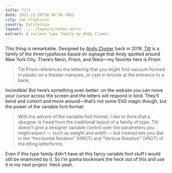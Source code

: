 ```yaml
---
title: Tilt
date: 2021-11-20T16:40:56.786Z
city: San Francisco
country: California
layout: ../../layouts/notes.astro
extract: A curious type family by Andy Clymer.
---
```

This thing is remarkable. Designed by [Andy Clymer](http://www.andyclymer.com/) back in 2019, [Tilt](https://math-practice.github.io/tilt-specimen/) is a family of the three typefaces based on signage that Andy spotted around New York City. There’s Neon, Prism, and Warp—my favorite here is Prism:

> Tilt Prism references the lettering that you might find vacuum-formed in plastic on a theater marquee, or cast in bronze at the entrance to a bank.

Incredible! But here’s something even better: on the website you can move your cursor across the screen and the letters will respond in kind. They’ll bend and contort and move around—that’s not some SVG magic though, but the power of the variable font format:

> With the advent of the variable font format, I like to think that a designer is freed from the traditional layout of a family of type. Tilt doesn’t give a designer variable control over the parameters you might expect — such as weight and width — but instead lets you dial in the “Horizontal Rotation” (HROT) and “Vertical Rotation” (VROT) of the tilting letterforms.

Even if this type family didn’t have all this fancy variable font stuff I would still be enamored by it. So I’m gonna bookmark the heck out of this and use it in my next project. Heck yeah.